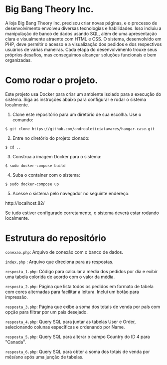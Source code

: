 # Big Bang Theory Inc.


A loja Big Bang Theory Inc. precisou criar novas páginas, e o processo de desenvolvimento envolveu diversas tecnologias e habilidades. Isso incluiu a manipulação de banco de dados usando SQL, além de uma apresentação clara e visualmente atraente com HTML e CSS. O sistema, desenvolvido em PHP, deve permitir o acesso e a visualização dos pedidos e dos respectivos usuários de várias maneiras. Cada etapa do desenvolvimento trouxe seus próprios desafios, mas conseguimos alcançar soluções funcionais e bem organizadas.

# Como rodar o projeto.

Este projeto usa Docker para criar um ambiente isolado para a execução do sistema. Siga as instruções abaixo para configurar e rodar o sistema localmente.

1. Clone este repositório para um diretório de sua escolha. Use o comando:
```
$ git clone https://github.com/andrealeticiatavares/hangar-case.git
```

2. Entre no diretório do projeto clonado:

```
$ cd ..
```
3. Construa a imagem Docker para o sistema:
```
$ sudo docker-compose build
```
4. Suba o container com o sistema:
```
$ sudo docker-compose up
```
5. Acesse o sistema pelo navegador no seguinte endereço:

http://localhost:82/

Se tudo estiver configurado corretamente, o sistema deverá estar rodando localmente.

# Estrutura do repositório

`conexao.php`: Arquivo de conexão com o banco de dados.

`index.php` : Arquivo que direciona para as respostas.

`resposta_1.php`: Código para calcular a média dos pedidos por dia e exibir uma tabela colorida de acordo com o valor da média.

`resposta_2.php`: Página que lista todos os pedidos em formato de tabela com cores alternadas para facilitar a leitura. Inclui um botão para impressão.

`resposta_3.php`: Página que exibe a soma dos totais de venda por país com opção para filtrar por um país desejado.

`resposta_4.php`: Query SQL para juntar as tabelas User e Order, selecionando colunas específicas e ordenando por Name.

`resposta_5.php`: Query SQL para alterar o campo Country do ID 4 para "Canada".

`resposta_6.php`: Query SQL para obter a soma dos totais de venda por mês/ano após uma junção de tabelas.
